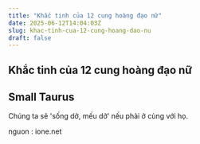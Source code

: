 ```yaml
---
title: "Khắc tinh của 12 cung hoàng đạo nữ"
date: 2025-06-12T14:04:03Z
slug: khac-tinh-cua-12-cung-hoang-dao-nu
draft: false
---
```


## Khắc tinh của 12 cung hoàng đạo nữ

## Small Taurus

Chúng ta sẽ 'sống dở, mếu dở' nếu phải ở cùng với họ.
 

 

 

 

 

 

 

 

 

 

 

 

 
nguon : ione.net